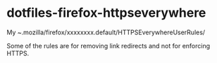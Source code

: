dotfiles-firefox-httpseverywhere
================================

My ~.mozilla/firefox/xxxxxxxx.default/HTTPSEverywhereUserRules/

Some of the rules are for removing link redirects and not for enforcing HTTPS.
